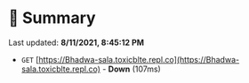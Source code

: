 # 📖 Summary
Last updated: **8/11/2021, 8:45:12 PM**

- `GET` [https://Bhadwa-sala.toxicblte.repl.co](https://Bhadwa-sala.toxicblte.repl.co) - **Down** (107ms)
